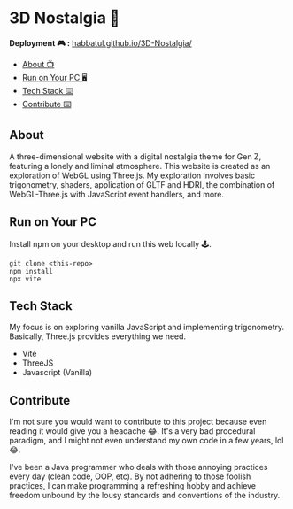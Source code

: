 # 3D Nostalgia 💾
**Deployment 🎮 :** [habbatul.github.io/3D-Nostalgia/](https://habbatul.github.io/3D-Nostalgia/)

- [About 📺](#about)
- [Run on Your PC 🖥️](#run_local)
- [Tech Stack ⌨️ ](#stack)
- [Contribute ⌨️ ](#contribute)

## About <a href="#about"></a>

A three-dimensional website with a digital nostalgia theme for Gen Z, featuring a lonely and liminal atmosphere. This website is created as an exploration of WebGL using Three.js. My exploration involves basic trigonometry, shaders, application of GLTF and HDRI, the combination of WebGL-Three.js with JavaScript event handlers, and more.

## Run on Your PC <a href="#run_local"></a>

Install npm on your desktop and run this web locally 🕹️.

```
git clone <this-repo>
npm install
npx vite
```

## Tech Stack <a href="#stack"></a>

My focus is on exploring vanilla JavaScript and implementing trigonometry. Basically, Three.js provides everything we need.

- Vite
- ThreeJS
- Javascript (Vanilla)

## Contribute <a href="#contribute"></a>

I'm not sure you would want to contribute to this project because even reading it would give you a headache 😂. It's a very bad procedural paradigm, and I might not even understand my own code in a few years, lol 😂.

I've been a Java programmer who deals with those annoying practices every day (clean code, OOP, etc). By not adhering to those foolish practices, I can make programming a refreshing hobby and achieve freedom unbound by the lousy standards and conventions of the industry.